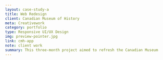 ```yaml
---
layout: case-study-a
title: Web Redesign
client: Canadian Museum of History
meta: Creativework
category: portfolio
type: Responsive UI/UX Design
img: preview-pointer.jpg
link: cmh-app
note: client work
summary: This three-month project aimed to refresh the Canadian Museum of History and Canadian War Museum website designs using a flexible modular system that's both responsive and priority-sensitive.
---
```


